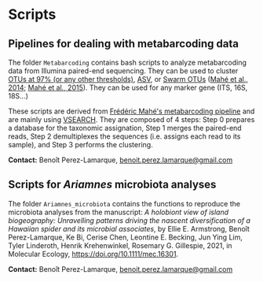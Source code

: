 # Scripts


## Pipelines for dealing with metabarcoding data

The folder  `Metabarcoding`  contains bash scripts to analyze metabarcoding data from Illumina paired-end sequencing. They can be used to cluster [OTUs at 97% (or any other thresholds)](https://github.com/BPerezLamarque/Scripts/blob/master/Metabarcoding/pipeline_OTU97.sh), [ASV](https://github.com/BPerezLamarque/Scripts/blob/master/Metabarcoding/pipeline_ASV.sh), or  [Swarm OTUs](https://github.com/BPerezLamarque/Scripts/blob/master/Metabarcoding/pipeline_OTU_Swarm.sh) ([Mahé et al., 2014](https://peerj.com/articles/593/); [Mahé et al., 2015](https://www.ncbi.nlm.nih.gov/pmc/articles/PMC4690345/pdf/peerj-03-1420.pdf)). They can be used for any marker gene (ITS, 16S, 18S...)

These scripts are derived from [Frédéric Mahé's metabarcoding pipeline](https://github.com/frederic-mahe/swarm/wiki/Fred's-metabarcoding-pipeline) and are mainly using [VSEARCH](https://github.com/torognes/vsearch). They are composed of 4 steps: Step 0 prepares a database for the taxonomic assignation, Step 1 merges the paired-end reads, Step 2 demultiplexes the sequences (i.e. assigns each read to its sample), and Step 3 performs the clustering. 

**Contact:** Benoît Perez-Lamarque, benoit.perez.lamarque@gmail.com




## Scripts for *Ariamnes* microbiota analyses 

The folder  `Ariamnes_microbiota`  contains the functions to reproduce the microbiota analyses from the manuscript: *A holobiont view of island biogeography: Unravelling patterns driving the nascent diversification of a Hawaiian spider and its microbial associates*, by Ellie E. Armstrong, Benoît Perez-Lamarque, Ke Bi, Cerise Chen, Leontine E. Becking, Jun Ying Lim, Tyler Linderoth, Henrik Krehenwinkel, Rosemary G. Gillespie, 2021, in Molecular Ecology, https://doi.org/10.1111/mec.16301.


**Contact:** Benoît Perez-Lamarque, benoit.perez.lamarque@gmail.com
